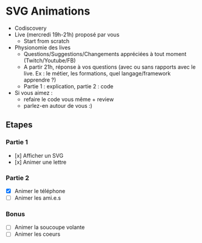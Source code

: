 # SVG Animations

- Codiscovery
- Live (mercredi 19h-21h) proposé par vous
  - Start from scratch
- Physionomie des lives
  - Questions/Suggestions/Changements appréciées à tout moment (Twitch/Youtube/FB)
  - A partir 21h, réponse à vos questions (avec ou sans rapports avec le live. Ex : le métier, les formations, quel langage/framework apprendre ?)
  - Partie 1 : explication, partie 2 : code
- Si vous aimez :
  - refaire le code vous même + review
  - parlez-en autour de vous :)

## Etapes

### Partie 1

- [x] Afficher un SVG
- [x] Animer une lettre

### Partie 2

- [x] Animer le téléphone
- [ ] Animer les ami.e.s

### Bonus

- [ ] Animer la soucoupe volante
- [ ] Animer les coeurs
